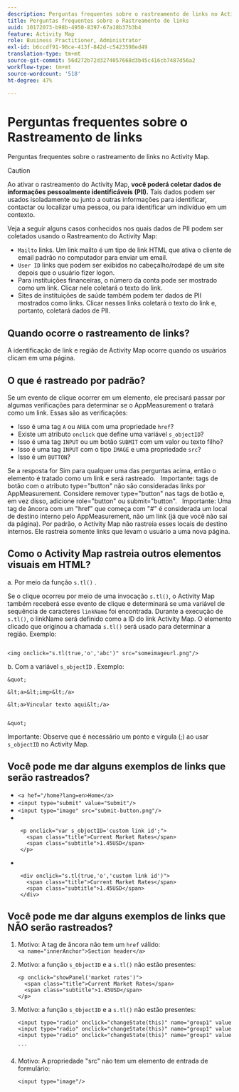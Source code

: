 ```yaml
---
description: Perguntas frequentes sobre o rastreamento de links no Activity Map.
title: Perguntas frequentes sobre o Rastreamento de links
uuid: 10172073-b98b-4950-8397-67a18b37b3b4
feature: Activity Map
role: Business Practitioner, Administrator
exl-id: b6ccdf91-98ce-413f-842d-c5423598ed49
translation-type: tm+mt
source-git-commit: 56d272b72d3274057668d3b45c416cb7487d56a2
workflow-type: tm+mt
source-wordcount: '518'
ht-degree: 47%

---
```


# Perguntas frequentes sobre o Rastreamento de links

Perguntas frequentes sobre o rastreamento de links no Activity Map.

>[!CAUTION]
>
>Ao ativar o rastreamento do Activity Map, **você poderá coletar dados de informações pessoalmente identificáveis (PII).** Tais dados podem ser usados isoladamente ou junto a outras informações para identificar, contactar ou localizar uma pessoa, ou para identificar um indivíduo em um contexto.

Veja a seguir alguns casos conhecidos nos quais dados de PII podem ser coletados usando o Rastreamento do Activity Map:

* `Mailto` links. Um link mailto é um tipo de link HTML que ativa o cliente de email padrão no computador para enviar um email.
* `User ID` links que podem ser exibidos no cabeçalho/rodapé de um site depois que o usuário fizer logon.
* Para instituições financeiras, o número da conta pode ser mostrado como um link. Clicar nele coletará o texto do link.
* Sites de instituições de saúde também podem ter dados de PII mostrados como links. Clicar nesses links coletará o texto do link e, portanto, coletará dados de PII.

## Quando ocorre o rastreamento de links?

A identificação de link e região de Activity Map ocorre quando os usuários clicam em uma página.

## O que é rastreado por padrão?

Se um evento de clique ocorrer em um elemento, ele precisará passar por algumas verificações para determinar se o AppMeasurement o tratará como um link. Essas são as verificações:

* Isso é uma tag `A` ou `AREA` com uma propriedade `href`?
* Existe um atributo `onclick` que define uma variável `s_objectID`?
* Isso é uma tag `INPUT` ou um botão `SUBMIT` com um valor ou texto filho?
* Isso é uma tag `INPUT` com o tipo `IMAGE` e uma propriedade `src`?
* Isso é um `BUTTON`?

Se a resposta for Sim para qualquer uma das perguntas acima, então o elemento é tratado como um link e será rastreado.
 
Importante: tags de botão com o atributo type=&quot;button&quot; não são consideradas links por AppMeasurement. Considere remover type=&quot;button&quot; nas tags de botão e, em vez disso, adicione role=&quot;button&quot; ou submit=&quot;button&quot;.
 
Importante: Uma tag de âncora com um &quot;href&quot; que começa com &quot;#&quot; é considerada um local de destino interno pelo AppMeasurement, não um link (já que você não sai da página). Por padrão, o Activity Map não rastreia esses locais de destino internos. Ele rastreia somente links que levam o usuário a uma nova página.

## Como o Activity Map rastreia outros elementos visuais em HTML?

a. Por meio da função `s.tl()` .

Se o clique ocorreu por meio de uma invocação `s.tl()`, o Activity Map também receberá esse evento de clique e determinará se uma variável de sequência de caracteres `linkName` foi encontrada. Durante a execução de `s.tl()`, o linkName será definido como a ID do link Activity Map. O elemento clicado que originou a chamada `s.tl()` será usado para determinar a região. Exemplo:

```
    
<img onclick="s.tl(true,'o','abc')" src="someimageurl.png"/>
```

b. Com a variável `s_objectID` . Exemplo:

    &quot;
    
    &lt;a>&lt;img>&lt;/a>
    
    &lt;a>Vincular texto aqui&lt;/a>
    
    
    &quot;

Importante:  Observe que é necessário um ponto e vírgula (;) ao usar `s_objectID` no Activity Map.

## Você pode me dar alguns exemplos de links que serão rastreados?

* `<a hef="/home?lang=en>Home</a>`
* `<input type="submit" value="Submit"/>`
* `<input type="image" src="submit-button.png"/>`
* 

```
    <p onclick="var s_objectID='custom link id';">
      <span class="title">Current Market Rates</span>
      <span class="subtitle">1.45USD</span>
    </p>
```

* 

```
    <div onclick="s.tl(true,'o','custom link id')">
      <span class="title">Current Market Rates</span>
      <span class="subtitle">1.45USD</span>
    </div>
```

## Você pode me dar alguns exemplos de links que NÃO serão rastreados?

1. Motivo: A tag de âncora não tem um `href` válido:
   `<a name="innerAnchor">Section header</a>`

1. Motivo: a função `s_ObjectID` e a `s.tl()` não estão presentes:

   ```
   <p onclick="showPanel('market rates')">
     <span class="title">Current Market Rates</span>
     <span class="subtitle">1.45USD</span>
   </p>
   ```

1. Motivo: a função `s_ObjectID` e a `s.tl()` não estão presentes:

   ``` 
   <input type="radio" onclick="changeState(this)" name="group1" value="A"/>
   <input type="radio" onclick="changeState(this)" name="group1" value="B"/>
   <input type="radio" onclick="changeState(this)" name="group1" value="C"/>
   
   ```  
   
1. Motivo: A propriedade &quot;src&quot; não tem um elemento de entrada de formulário:

   `<input type="image"/>`

